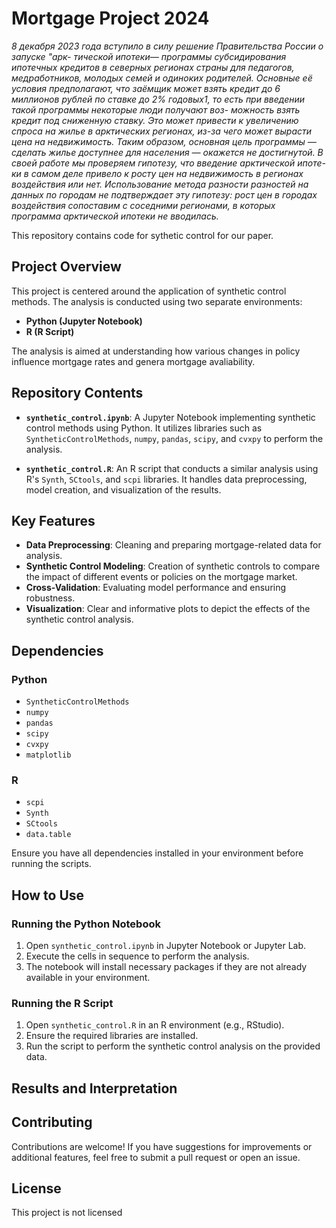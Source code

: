 

# Mortgage Project 2024


*8 декабря 2023 года вступило в силу решение Правительства России о запуске "арк- тической ипотеки— программы субсидирования ипотечных кредитов в северных регионах страны для педагогов, медработников, молодых семей и одиноких родителей. Основные её условия предполагают, что заёмщик может взять кредит до 6 миллионов рублей по ставке до 2% годовых1, то есть при введении такой программы некоторые люди получают воз- можность взять кредит под сниженную ставку. Это может привести к увеличению спроса на жилье в арктических регионах, из-за чего может вырасти цена на недвижимость. Таким образом, основная цель программы — сделать жилье доступнее для населения — окажется не достигнутой. В своей работе мы проверяем гипотезу, что введение арктической ипоте- ки в самом деле привело к росту цен на недвижимость в регионах воздействия или нет. Использование метода разности разностей на данных по городам не подтверждает эту гипотезу: рост цен в городах воздействия сопоставим с соседними регионами, в которых программа арктической ипотеки не вводилась.*

This repository contains code for sythetic control for our paper.


## Project Overview

This project is centered around the application of synthetic control methods. The analysis is conducted using two separate environments:
- **Python (Jupyter Notebook)**
- **R (R Script)**

The analysis is aimed at understanding how various changes in policy influence mortgage rates and genera mortgage avaliability.

## Repository Contents

- **`synthetic_control.ipynb`**: A Jupyter Notebook implementing synthetic control methods using Python. It utilizes libraries such as `SyntheticControlMethods`, `numpy`, `pandas`, `scipy`, and `cvxpy` to perform the analysis.
  
- **`synthetic_control.R`**: An R script that conducts a similar analysis using R's `Synth`, `SCtools`, and `scpi` libraries. It handles data preprocessing, model creation, and visualization of the results.

## Key Features

- **Data Preprocessing**: Cleaning and preparing mortgage-related data for analysis.
- **Synthetic Control Modeling**: Creation of synthetic controls to compare the impact of different events or policies on the mortgage market.
- **Cross-Validation**: Evaluating model performance and ensuring robustness.
- **Visualization**: Clear and informative plots to depict the effects of the synthetic control analysis.

## Dependencies

### Python
- `SyntheticControlMethods`
- `numpy`
- `pandas`
- `scipy`
- `cvxpy`
- `matplotlib`

### R
- `scpi`
- `Synth`
- `SCtools`
- `data.table`

Ensure you have all dependencies installed in your environment before running the scripts.

## How to Use

### Running the Python Notebook
1. Open `synthetic_control.ipynb` in Jupyter Notebook or Jupyter Lab.
2. Execute the cells in sequence to perform the analysis.
3. The notebook will install necessary packages if they are not already available in your environment.

### Running the R Script
1. Open `synthetic_control.R` in an R environment (e.g., RStudio).
2. Ensure the required libraries are installed.
3. Run the script to perform the synthetic control analysis on the provided data.

## Results and Interpretation



## Contributing

Contributions are welcome! If you have suggestions for improvements or additional features, feel free to submit a pull request or open an issue.

## License

This project is not licensed 
